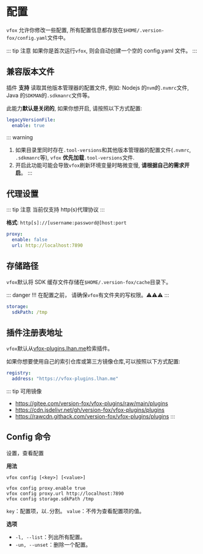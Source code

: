 # 配置

`vfox` 允许你修改一些配置, 所有配置信息都存放在`$HOME/.version-fox/config.yaml`文件中。

::: tip 注意
如果你是首次运行`vfox`, 则会自动创建一个空的 config.yaml 文件。
:::

## 兼容版本文件 <Badge type="tip" text=">= 0.4.0" vertical="middle" />

插件 **支持** 读取其他版本管理器的配置文件, 例如: Nodejs 的`nvm`的`.nvmrc`文件, Java 的`SDKMAN`的`.sdkmanrc`文件等。

此能力**默认是关闭的**, 如果你想开启, 请按照以下方式配置:

```yaml
legacyVersionFile:
  enable: true
```

::: warning

1. 如果目录里同时存在`.tool-versions`和其他版本管理器的配置文件(`.nvmrc`, `.sdkmanrc`等),
   `vfox` **优先加载**`.tool-versions`文件.
2. 开启此功能可能会导致`vfox`刷新环境变量时略微变慢, **请根据自己的需求开启**。
   :::

## 代理设置

::: tip 注意
当前仅支持 http(s)代理协议
:::

**格式**: `http[s]://[username:password@]host:port`

```yaml
proxy:
  enable: false
  url: http://localhost:7890
```

## 存储路径

`vfox`默认将 SDK 缓存文件存储在`$HOME/.version-fox/cache`目录下。

::: danger !!!
在配置之前， 请确保`vfox`有文件夹的写权限。⚠⚠⚠
:::

```yaml
storage:
  sdkPath: /tmp
```

## 插件注册表地址

`vfox`默认从[vfox-plugins.lhan.me](https://vfox-plugins.lhan.me)检索插件。

如果你想要使用自己的索引仓库或第三方镜像仓库,可以按照以下方式配置:

```yaml
registry:
  address: "https://vfox-plugins.lhan.me"
```

::: tip 可用镜像

- https://gitee.com/version-fox/vfox-plugins/raw/main/plugins
- https://cdn.jsdelivr.net/gh/version-fox/vfox-plugins/plugins
- https://rawcdn.githack.com/version-fox/vfox-plugins/plugins
  :::

## Config 命令 <Badge type="tip" text=">= 0.4.0" vertical="middle" />

设置，查看配置

**用法**

```shell
vfox config [<key>] [<value>]

vfox config proxy.enable true
vfox config proxy.url http://localhost:7890
vfox config storage.sdkPath /tmp
```

`key`：配置项，以`.`分割。
`value`：不传为查看配置项的值。

**选项**

- `-l, --list`：列出所有配置。
- `-un, --unset`：删除一个配置。
